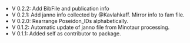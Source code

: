 - V 0.2.2: Add BibFile and publication info
- V 0.2.1: Add janno info collected by @Kavlahkaff. Mirror info to fam file.
- V 0.2.0: Rearrange Poseidon_IDs alphabetically.
- V 0.1.2: Automatic update of janno file from Minotaur processing.
- V 0.1.1: Added self as contributor to package.
